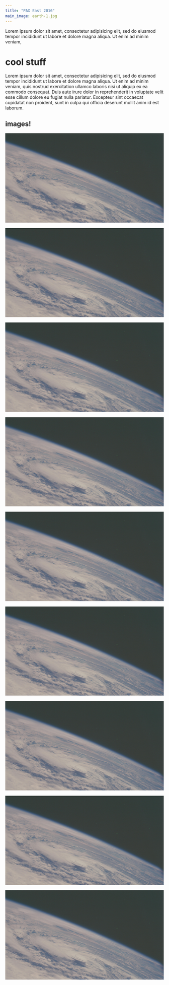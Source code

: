 ```yaml
---
title: "PAX East 2016"
main_image: earth-1.jpg
---
```


Lorem ipsum dolor sit amet, consectetur adipisicing elit, sed do eiusmod
tempor incididunt ut labore et dolore magna aliqua. Ut enim ad minim veniam,

# cool stuff

Lorem ipsum dolor sit amet, consectetur adipisicing elit, sed do eiusmod
tempor incididunt ut labore et dolore magna aliqua. Ut enim ad minim veniam,
quis nostrud exercitation ullamco laboris nisi ut aliquip ex ea commodo
consequat. Duis aute irure dolor in reprehenderit in voluptate velit esse
cillum dolore eu fugiat nulla pariatur. Excepteur sint occaecat cupidatat non
proident, sunt in culpa qui officia deserunt mollit anim id est laborum.

## images!

![nice](/assets/img/events/earth-1.jpg)


![nice](/assets/img/events/earth-1.jpg)


![nice](/assets/img/events/earth-1.jpg)


![nice](/assets/img/events/earth-1.jpg)


![nice](/assets/img/events/earth-1.jpg)


![nice](/assets/img/events/earth-1.jpg)


![nice](/assets/img/events/earth-1.jpg)


![nice](/assets/img/events/earth-1.jpg)


![nice](/assets/img/events/earth-1.jpg)